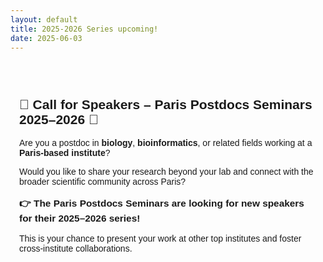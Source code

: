 ```yaml
---
layout: default
title: 2025-2026 Series upcoming!
date: 2025-06-03
---
```


<section style="max-width: 800px; margin: 2em auto; padding: 1em; font-family: sans-serif;">
  <h2>🎤 Call for Speakers – Paris Postdocs Seminars 2025–2026 🎤</h2>

  <p>
    Are you a postdoc in <strong>biology</strong>, <strong>bioinformatics</strong>, or related fields working at a <strong>Paris-based institute</strong>?
  </p>

  <p>
    Would you like to share your research beyond your lab and connect with the broader scientific community across Paris?
  </p>

  <p style="font-size: 1.1em; font-weight: bold;">
    👉 The <strong>Paris Postdocs Seminars</strong> are looking for new speakers for their <strong>2025–2026 series</strong>!
  </p>

  <p>
    This is your chance to present your work at other top institutes and foster cross-institute collaborations.
  </p>
</section>
